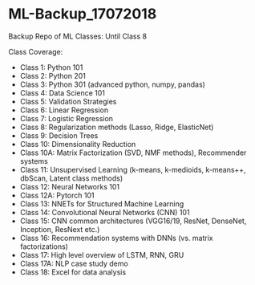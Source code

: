 # ML-Backup_17072018
Backup Repo of ML Classes: Until Class 8


Class Coverage:

- Class 1:   Python 101
- Class 2:   Python 201
- Class 3:   Python 301 (advanced python, numpy, pandas)
- Class 4:   Data Science 101
- Class 5:   Validation Strategies
- Class 6:   Linear Regression
- Class 7:   Logistic Regression
- Class 8:   Regularization methods (Lasso, Ridge, ElasticNet)
- Class 9:   Decision Trees
- Class 10:  Dimensionality Reduction
- Class 10A: Matrix Factorization (SVD, NMF methods), Recommender systems
- Class 11:  Unsupervised Learning (k-means, k-medioids, k-means++, dbScan, Latent class methods)
- Class 12:  Neural Networks 101
- Class 12A: Pytorch 101
- Class 13:  NNETs for Structured Machine Learning
- Class 14:  Convolutional Neural Networks (CNN) 101
- Class 15:  CNN common architectures (VGG16/19, ResNet, DenseNet, Inception, ResNext etc.)
- Class 16:  Recommendation systems with DNNs (vs. matrix factorizations)
- Class 17:  High level overview of LSTM, RNN, GRU
- Class 17A: NLP case study demo
- Class 18: Excel for data analysis
